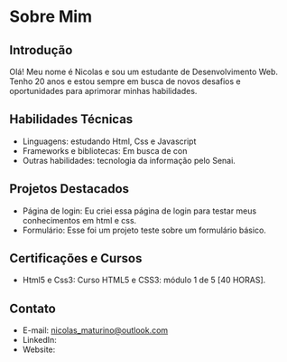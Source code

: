 # Sobre Mim

## Introdução

Olá! Meu nome é Nicolas e sou um estudante de Desenvolvimento Web. Tenho 20 anos e estou sempre em busca de novos desafios e oportunidades para aprimorar minhas habilidades.

## Habilidades Técnicas

- Linguagens: estudando Html, Css e Javascript
- Frameworks e bibliotecas: Em busca de con
- Outras habilidades: tecnologia da informação pelo Senai.

## Projetos Destacados

- Página de login: Eu criei essa página de login para testar meus conhecimentos em html e css.
- Formulário: Esse foi um projeto teste sobre um formulário básico.

## Certificações e Cursos

- Html5 e Css3: Curso HTML5 e CSS3: módulo 1 de 5 [40 HORAS].

## Contato

- E-mail: nicolas_maturino@outlook.com
- LinkedIn:
- Website: 

